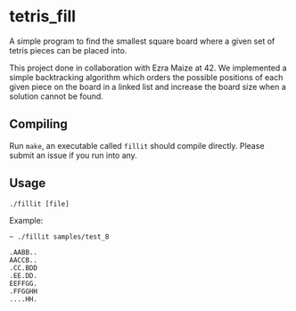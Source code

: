 # tetris_fill
A simple program to find the smallest square board where a given set of tetris pieces can be placed into.

This project done in collaboration with Ezra Maize at 42.
We implemented a simple backtracking algorithm which orders the possible positions of each given piece on the board in a linked list and increase the board size when a solution cannot be found.

## Compiling
Run `make`, an executable called `fillit` should compile directly. Please submit
an issue if you run into any.

## Usage
`./fillit [file]`

Example:
```
~ ./fillit samples/test_8

.AABB..
AACCB..
.CC.BDD
.EE.DD.
EEFFGG.
.FFGGHH
....HH.
```
